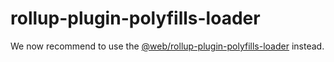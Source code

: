 # rollup-plugin-polyfills-loader

We now recommend to use the [@web/rollup-plugin-polyfills-loader](https://modern-web.dev/docs/building/rollup-plugin-polyfills-loader/) instead.

